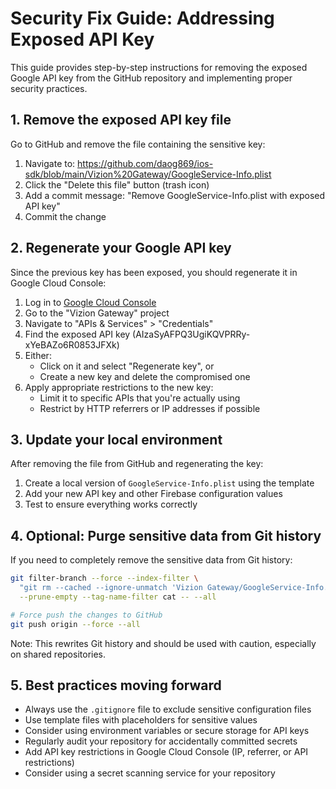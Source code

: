 # Security Fix Guide: Addressing Exposed API Key

This guide provides step-by-step instructions for removing the exposed Google API key from the GitHub repository and implementing proper security practices.

## 1. Remove the exposed API key file

Go to GitHub and remove the file containing the sensitive key:

1. Navigate to: https://github.com/daog869/ios-sdk/blob/main/Vizion%20Gateway/GoogleService-Info.plist
2. Click the "Delete this file" button (trash icon)
3. Add a commit message: "Remove GoogleService-Info.plist with exposed API key"
4. Commit the change

## 2. Regenerate your Google API key

Since the previous key has been exposed, you should regenerate it in Google Cloud Console:

1. Log in to [Google Cloud Console](https://console.cloud.google.com/)
2. Go to the "Vizion Gateway" project
3. Navigate to "APIs & Services" > "Credentials"
4. Find the exposed API key (AIzaSyAFPQ3UgiKQVPRRy-xYeBAZo6R0853JFXk)
5. Either:
   - Click on it and select "Regenerate key", or
   - Create a new key and delete the compromised one
6. Apply appropriate restrictions to the new key:
   - Limit it to specific APIs that you're actually using
   - Restrict by HTTP referrers or IP addresses if possible

## 3. Update your local environment

After removing the file from GitHub and regenerating the key:

1. Create a local version of `GoogleService-Info.plist` using the template
2. Add your new API key and other Firebase configuration values
3. Test to ensure everything works correctly

## 4. Optional: Purge sensitive data from Git history

If you need to completely remove the sensitive data from Git history:

```bash
git filter-branch --force --index-filter \
  "git rm --cached --ignore-unmatch 'Vizion Gateway/GoogleService-Info.plist'" \
  --prune-empty --tag-name-filter cat -- --all

# Force push the changes to GitHub
git push origin --force --all
```

Note: This rewrites Git history and should be used with caution, especially on shared repositories.

## 5. Best practices moving forward

- Always use the `.gitignore` file to exclude sensitive configuration files
- Use template files with placeholders for sensitive values
- Consider using environment variables or secure storage for API keys
- Regularly audit your repository for accidentally committed secrets
- Add API key restrictions in Google Cloud Console (IP, referrer, or API restrictions)
- Consider using a secret scanning service for your repository 